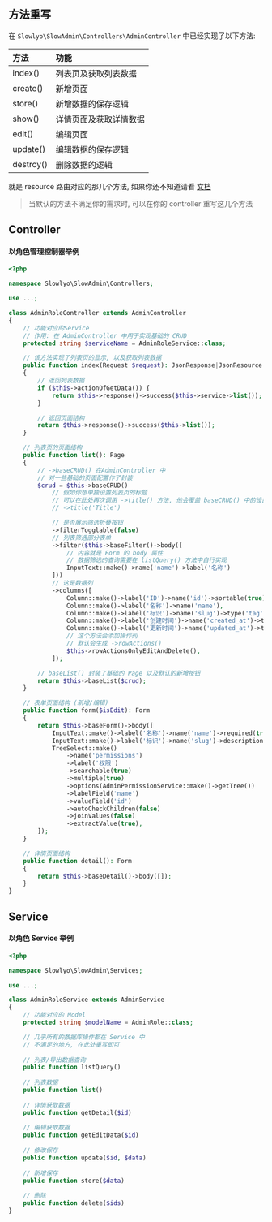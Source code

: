 ## 方法重写

在 `Slowlyo\SlowAdmin\Controllers\AdminController` 中已经实现了以下方法:

| 方法        | 功能          |
|:----------|:------------|
| index()   | 列表页及获取列表数据  |
| create()  | 新增页面        |
| store()   | 新增数据的保存逻辑   |
| show()    | 详情页面及获取详情数据 |
| edit()    | 编辑页面        |
| update()  | 编辑数据的保存逻辑   |
| destroy() | 删除数据的逻辑     |

就是 resource 路由对应的那几个方法, 如果你还不知道请看 [文档](https://learnku.com/docs/laravel/9.x/controllers/12212#resource-controllers)


> 当默认的方法不满足你的需求时, 可以在你的 controller 重写这几个方法


## Controller

#### 以角色管理控制器举例

```php
<?php

namespace Slowlyo\SlowAdmin\Controllers;

use ...;

class AdminRoleController extends AdminController
{
	// 功能对应的Service
	// 作用: 在 AdminController 中用于实现基础的 CRUD
    protected string $serviceName = AdminRoleService::class;

	// 该方法实现了列表页的显示, 以及获取列表数据
    public function index(Request $request): JsonResponse|JsonResource
    {
		// 返回列表数据
        if ($this->actionOfGetData()) {
            return $this->response()->success($this->service->list());
        }

		// 返回页面结构
        return $this->response()->success($this->list());
    }

	// 列表页的页面结构
    public function list(): Page
    {
		// ->baseCRUD() 在AdminController 中
		// 对一些基础的页面配置作了封装
        $crud = $this->baseCRUD()
			// 假如你想单独设置列表页的标题
			// 可以在此处再次调用 ->title() 方法, 他会覆盖 baseCRUD() 中的设置
			// ->title('Title')

			// 是否展示筛选折叠按钮
            ->filterTogglable(false)
			// 列表筛选部分表单
			->filter($this->baseFilter()->body([
				// 内容就是 Form 的 body 属性
				// 数据筛选的查询需要在 listQuery() 方法中自行实现
                InputText::make()->name('name')->label('名称')
            ]))
			// 这是数据列
            ->columns([
                Column::make()->label('ID')->name('id')->sortable(true),
                Column::make()->label('名称')->name('name'),
                Column::make()->label('标识')->name('slug')->type('tag'),
                Column::make()->label('创建时间')->name('created_at')->type('datetime')->sortable(true),
                Column::make()->label('更新时间')->name('updated_at')->type('datetime')->sortable(true),
				// 这个方法会添加操作列
				// 默认会生成 ->rowActions()
                $this->rowActionsOnlyEditAndDelete(),
            ]);

		// baseList() 封装了基础的 Page 以及默认的新增按钮
        return $this->baseList($crud);
    }

	// 表单页面结构 (新增/编辑)
    public function form($isEdit): Form
    {
        return $this->baseForm()->body([
            InputText::make()->label('名称')->name('name')->required(true),
            InputText::make()->label('标识')->name('slug')->description('角色的唯一标识, 不可重复')->required(true),
            TreeSelect::make()
                ->name('permissions')
                ->label('权限')
                ->searchable(true)
                ->multiple(true)
                ->options(AdminPermissionService::make()->getTree())
                ->labelField('name')
                ->valueField('id')
                ->autoCheckChildren(false)
                ->joinValues(false)
                ->extractValue(true),
        ]);
    }

	// 详情页面结构
    public function detail(): Form
    {
        return $this->baseDetail()->body([]);
    }
}

```

## Service

#### 以角色 Service 举例

```php
<?php

namespace Slowlyo\SlowAdmin\Services;

use ...;

class AdminRoleService extends AdminService
{
	// 功能对应的 Model
    protected string $modelName = AdminRole::class;

	// 几乎所有的数据库操作都在 Service 中
	// 不满足的地方, 在此处重写即可
	
	// 列表/导出数据查询
    public function listQuery()
	
	// 列表数据
    public function list()
    
    // 详情获取数据
    public function getDetail($id)
    
    // 编辑获取数据
    public function getEditData($id)
    
    // 修改保存
    public function update($id, $data)
    
    // 新增保存
    public function store($data)
    
    // 删除
    public function delete($ids)
}
```
